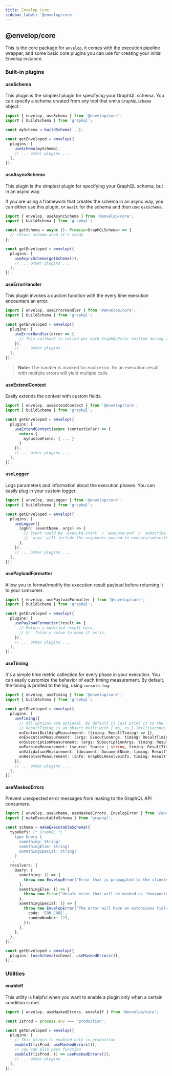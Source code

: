 ```yaml
---
title: Envelop Core
sidebar_label: '@envelop/core'
---
```


## @envelop/core

This is the core package for `envelop`, it comes with the execution pipeline wrapper, and some basic core plugins you can use for creating your initial Envelop instance.

### Built-in plugins

#### useSchema

This plugin is the simplest plugin for specifying your GraphQL schema. You can specify a schema created from any tool that emits `GraphQLSchema` object.

```ts
import { envelop, useSchema } from '@envelop/core';
import { buildSchema } from 'graphql';

const mySchema = buildSchema(...);

const getEnveloped = envelop({
  plugins: [
    useSchema(mySchema),
    // ... other plugins ...
  ],
});
```

#### useAsyncSchema

This plugin is the simplest plugin for specifying your GraphQL schema, but in an async way.

If you are using a framework that creates the schema in an async way, you can either use this plugin, or `await` for the schema and then use `useSchema`.

```ts
import { envelop, useAsyncSchema } from '@envelop/core';
import { buildSchema } from 'graphql';

const getSchema = async (): Promise<GraphQLSchema> => {
  // return schema when it's ready
};

const getEnveloped = envelop({
  plugins: [
    useAsyncSchema(getSchema()),
    // ... other plugins ...
  ],
});
```

#### useErrorHandler

This plugin invokes a custom function with the every time execution encounters an error.

```ts
import { envelop, useErrorHandler } from '@envelop/core';
import { buildSchema } from 'graphql';

const getEnveloped = envelop({
  plugins: [
    useErrorHandler(error => {
      // This callback is called per each GraphQLError emitted during execution phase
    }),
    // ... other plugins ...
  ],
});
```

> **Note:** The handler is invoked for each error. So an execution result with multiple errors will yield multiple calls.

#### useExtendContext

Easily extends the context with custom fields.

```ts
import { envelop, useExtendContext } from '@envelop/core';
import { buildSchema } from 'graphql';

const getEnveloped = envelop({
  plugins: [
    useExtendContext(async (contextSoFar) => {
      return {
        myCustomField: { ... }
      }
    }),
    // ... other plugins ...
  ],
});
```

#### useLogger

Logs parameters and information about the execution phases. You can easily plug in your custom logger.

```ts
import { envelop, useLogger } from '@envelop/core';
import { buildSchema } from 'graphql';

const getEnveloped = envelop({
  plugins: [
    useLogger({
      logFn: (eventName, args) => {
        // Event could be `execute-start` / `execute-end` / `subscribe-start` / `subscribe-end`
        // `args` will include the arguments passed to execute/subscribe (in case of "start" event) and additional result in case of "end" event.
      },
    }),
    // ... other plugins ...
  ],
});
```

#### usePayloadFormatter

Allow you to format/modify the execution result payload before returning it to your consumer.

```ts
import { envelop, usePayloadFormatter } from '@envelop/core';
import { buildSchema } from 'graphql';

const getEnveloped = envelop({
  plugins: [
    usePayloadFormatter(result => {
      // Return a modified result here,
      // Or `false`y value to keep it as-is.
    }),
    // ... other plugins ...
  ],
});
```

#### useTiming

It's a simple time metric collection for every phase in your execution. You can easily customize the behavior of each timing measurement. By default, the timing is printed to the log, using `console.log`.

```ts
import { envelop, useTiming } from '@envelop/core';
import { buildSchema } from 'graphql';

const getEnveloped = envelop({
  plugins: [
    useTiming({
      // All options are optional. By default it just print it to the log.
      // ResultTiming is an object built with { ms, ns } (milliseconds and nanoseconds)
      onContextBuildingMeasurement: (timing: ResultTiming) => {},
      onExecutionMeasurement: (args: ExecutionArgs, timing: ResultTiming) => {},
      onSubscriptionMeasurement: (args: SubscriptionArgs, timing: ResultTiming) => {},
      onParsingMeasurement: (source: Source | string, timing: ResultTiming) => {},
      onValidationMeasurement: (document: DocumentNode, timing: ResultTiming) => {},
      onResolverMeasurement: (info: GraphQLResolveInfo, timing: ResultTiming) => {},
    }),
    // ... other plugins ...
  ],
});
```

#### useMaskedErrors

Prevent unexpected error messages from leaking to the GraphQL API consumers.

```ts
import { envelop, useSchema, useMaskedErrors, EnvelopError } from '@envelop/core';
import { makeExecutableSchema } from 'graphql';

const schema = makeExecutableSchema({
  typeDefs: /* GraphQL */ `
    type Query {
      something: String!
      somethingElse: String!
      somethingSpecial: String!
    }
  `,
  resolvers: {
    Query: {
      something: () => {
        throw new EnvelopError('Error that is propagated to the clients.');
      },
      somethingElse: () => {
        throw new Error("Unsafe error that will be masked as 'Unexpected Error.'.");
      },
      somethingSpecial: () => {
        throw new EnvelopError('The error will have an extensions field.', {
          code: 'ERR_CODE',
          randomNumber: 123,
        });
      },
    },
  },
});

const getEnveloped = envelop({
  plugins: [useSchema(schema), useMaskedErrors()],
});
```

### Utilities

#### enableIf

This utility is helpful when you want to enable a plugin only when a certain condition is met.

```ts
import { envelop, useMaskedErrors, enableIf } from '@envelop/core';

const isProd = process.env === 'production';

const getEnveloped = envelop({
  plugins: [
    // This plugin is enabled only in production
    enableIf(isProd, useMaskedErrors()),
    // you can also pass function
    enableIf(isProd, () => useMaskedErrors()),
    // ... other plugins ...
  ],
});
```
